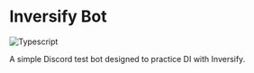 # Inversify Bot

![Typescript](https://img.shields.io/badge/TypeScript-007ACC?style=for-the-badge&logo=typescript&logoColor=white)

A simple Discord test bot designed to practice DI with Inversify.
